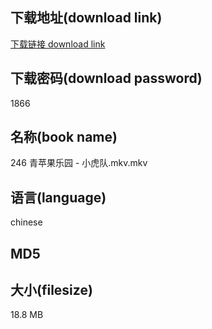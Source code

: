 ## 下载地址(download link)
[下载链接 download link](https://voluble-croquembouche-d321dc.netlify.app/?s=246+%E9%9D%92%E8%8B%B9%E6%9E%9C%E4%B9%90%E5%9B%AD+-+%E5%B0%8F%E8%99%8E%E9%98%9F.mkv)

## 下载密码(download password)
1866

## 名称(book name)
246 青苹果乐园 - 小虎队.mkv.mkv

## 语言(language)
chinese

## MD5


## 大小(filesize)
18.8 MB

